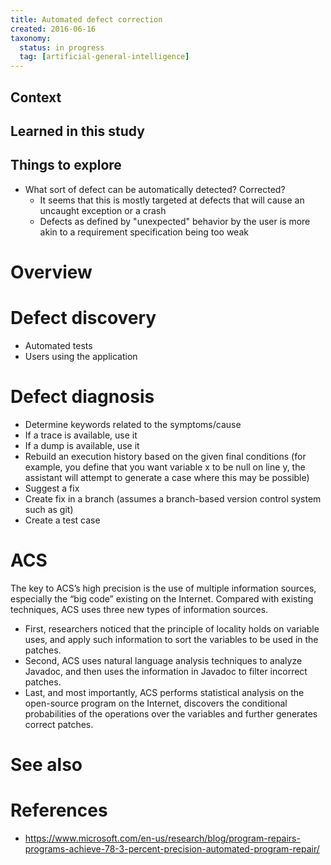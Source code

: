 ```yaml
---
title: Automated defect correction
created: 2016-06-16
taxonomy:
  status: in progress
  tag: [artificial-general-intelligence]
---
```


## Context

## Learned in this study

## Things to explore
* What sort of defect can be automatically detected? Corrected?
	* It seems that this is mostly targeted at defects that will cause an uncaught exception or a crash
	* Defects as defined by "unexpected" behavior by the user is more akin to a requirement specification being too weak

# Overview

# Defect discovery
* Automated tests
* Users using the application

# Defect diagnosis
* Determine keywords related to the symptoms/cause
* If a trace is available, use it
* If a dump is available, use it
* Rebuild an execution history based on the given final conditions (for example, you define that you want variable x to be null on line y, the assistant will attempt to generate a case where this may be possible)
* Suggest a fix
* Create fix in a branch (assumes a branch-based version control system such as git)
* Create a test case

# ACS
The key to ACS’s high precision is the use of multiple information sources, especially the “big code” existing on the Internet. Compared with existing techniques, ACS uses three new types of information sources.

* First, researchers noticed that the principle of locality holds on variable uses, and apply such information to sort the variables to be used in the patches.
* Second, ACS uses natural language analysis techniques to analyze Javadoc, and then uses the information in Javadoc to filter incorrect patches.
* Last, and most importantly, ACS performs statistical analysis on the open-source program on the Internet, discovers the conditional probabilities of the operations over the variables and further generates correct patches.

# See also

# References
* https://www.microsoft.com/en-us/research/blog/program-repairs-programs-achieve-78-3-percent-precision-automated-program-repair/
